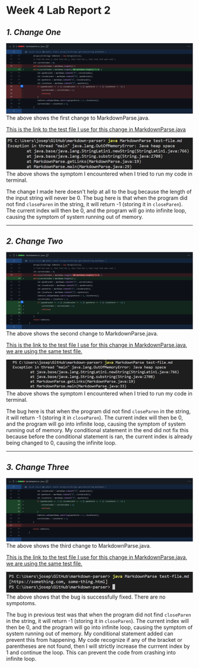 # Week 4 Lab Report 2
## ***1. Change One***
![image](report2/commit-1.png)
The above shows the first change to MarkdownParse.java.

[This is the link to the test file I use for this change in MarkdownParse.java](https://github.com/yeh0903/markdown-parser/blob/54edd708e9da81ef3dac6e86cc5b693c21b0d66f/test-file.md)

![symptom](report2/symptom-1.png)
The above shows the symptom I encountered when I tried to run my code in terminal.

The change I made here doesn't help at all to the bug because the length of the input string will never be 0. The bug here is that when the program did not find `closeParen` in the string, it will return -1 (storing it in `closeParen`). The current index will then be 0, and the program will go into infinite loop, causing the symptom of system running out of memory.

---

## ***2. Change Two***
![image](report2/commit-2.png)
The above shows the second change to MarkdownParse.java.

[This is the link to the test file I use for this change in MarkdownParse.java, we are using the same test file.](https://github.com/yeh0903/markdown-parser/blob/54edd708e9da81ef3dac6e86cc5b693c21b0d66f/test-file.md)

![symptom](report2/symptom-2.png)
The above shows the symptom I encountered when I tried to run my code in terminal.

The bug here is that when the program did not find `closeParen` in the string, it will return -1 (storing it in `closeParen`). The current index will then be 0, and the program will go into infinite loop, causing the symptom of system running out of memory. My conditional statement in the end did not fix this because before the conditional statement is ran, the current index is already being changed to 0, causing the infinite loop.

---

## ***3. Change Three***
![image](report2/commit-3.png)
The above shows the third change to MarkdownParse.java.

[This is the link to the test file I use for this change in MarkdownParse.java, we are using the same test file.](https://github.com/yeh0903/markdown-parser/blob/54edd708e9da81ef3dac6e86cc5b693c21b0d66f/test-file.md)

![symptom](report2/symptom-3.png)
The above shows that the bug is successfully fixed. There are no sympotoms.

The bug in previous test was that when the program did not find `closeParen` in the string, it will return -1 (storing it in `closeParen`). The current index will then be 0, and the program will go into infinite loop, causing the symptom of system running out of memory. My conditional statement added can prevent this from happening. My code recognize if any of the bracket or parentheses are not found, then I will strictly increase the currrent index by 1 and continue the loop. This can prevent the code from crashing into infinite loop.